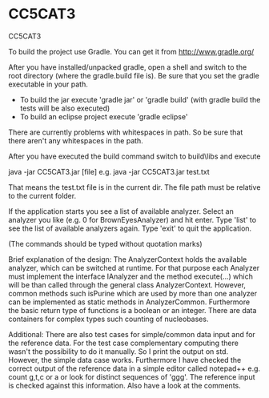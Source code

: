 CC5CAT3
=======

CC5CAT3

To build the project use Gradle. You can get it from http://www.gradle.org/

After you have installed/unpacked gradle, open a shell and switch to the root directory (where the gradle.build file is). Be sure that you set the gradle executable in your path.
- To build the jar execute 'gradle jar' or 'gradle build' (with gradle build the tests will be also executed)
- To build an eclipse project execute 'gradle eclipse'

There are currently problems with whitespaces in path. So be sure that there aren't any whitespaces in the path.

After you have executed the build command switch to build\libs and execute 

java -jar CC5CAT3.jar [file]
e.g. java -jar CC5CAT3.jar test.txt

That means the test.txt file is in the current dir. The file path must be relative to the current folder.

If the application starts you see a list of available analyzer. Select an analyzer you like (e.g. 0 for BrownEyesAnalyzer) and hit enter. Type 'list' to see the list of available analyzers again. Type 'exit' to quit the application.

(The commands should be typed without quotation marks)

Brief explanation of the design:
The AnalyzerContext holds the available analyzer, which can be switched at runtime. For that purpose each Analyzer must implement the interface IAnalyzer and the method execute(...) which will be than called through the general class AnalyzerContext.
However, common methods such isPurine which are used by more than one analyzer can be implemented as static methods in AnalyzerCommon. Furthermore the basic return type of functions is a boolean or an integer. There are data containers for complex types such counting of nucleobases.

Additional:
There are also test cases for simple/common data input and for the reference data. For the test case complementary computing there wasn't the possibility to do it manually. So I print the output on std. However, the simple data case works. 
Furthermore I have checked the correct output of the reference data in a simple editor called notepad++ e.g. count g,t,c or a or look for distinct sequences of 'ggg'. The reference input is checked against this information. Also have a look at the comments.